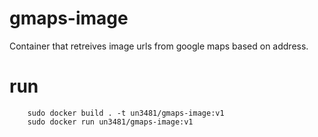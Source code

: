 # gmaps-image
Container that retreives image urls from google maps based on address.

# run
```shell
    sudo docker build . -t un3481/gmaps-image:v1
    sudo docker run un3481/gmaps-image:v1
```